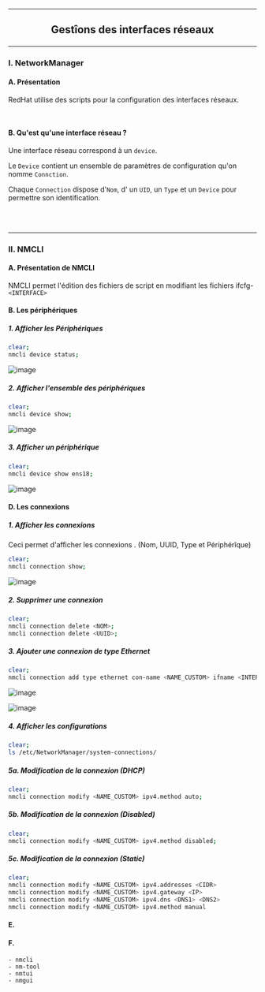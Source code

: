 ------------------------------------------------------------------------------------------------------------------------------------------------------------------------------------
## <p align='center'> Gestîons des interfaces réseaux </p>

------------------------------------------------------------------------------------------------------------------------------------------------------------------------------------
### I. NetworkManager
#### A. Présentation
RedHat utilise des scripts pour la configuration des interfaces réseaux.

<br />

#### B. Qu'est qu'une interface réseau ?
Une interface réseau correspond à un `device`. 

Le `Device` contient un ensemble de paramètres de configuration qu'on nomme `Connction`.

Chaque `Connection` dispose d'`Nom`, d' un `UID`, un `Type` et un `Device` pour permettre son identification.

<br />
<br />

------------------------------------------------------------------------------------------------------------------------------------------------------------------------------------
### II. NMCLI
#### A. Présentation de NMCLI
NMCLI permet l'édition des fichiers de script en modifiant les fichiers ifcfg-`<INTERFACE>`

#### B. Les périphériques
##### 1. Afficher les Périphériques
```bash
clear;
nmcli device status;
```
![image](https://github.com/user-attachments/assets/f8bf74a5-9ddd-427b-b906-018e65151663)

##### 2. Afficher l'ensemble des périphériques
```bash
clear;
nmcli device show;
```
![image](https://github.com/user-attachments/assets/46b4e3c7-dfd4-4134-9629-ec0d1f6ceb2c)

##### 3. Afficher un périphérique
```bash
clear;
nmcli device show ens18;
```
![image](https://github.com/user-attachments/assets/8e70b094-f636-4df0-bf90-f2251590bd1c)


#### D. Les connexions
##### 1. Afficher les connexions
Ceci permet d'afficher les connexions . (Nom, UUID, Type et Périphérîque)
```bash
clear;
nmcli connection show;
```
![image](https://github.com/user-attachments/assets/cf16a6bd-0616-41b4-91ab-751aa3f6cd43)

##### 2. Supprimer une connexion
```bash
clear;
nmcli connection delete <NOM>;
nmcli connection delete <UUID>;
```

##### 3. Ajouter une connexion de type Ethernet

```bash
clear;
nmcli connection add type ethernet con-name <NAME_CUSTOM> ifname <INTERFACE>;
```

![image](https://github.com/user-attachments/assets/918bc729-24af-4a9c-a37e-856d705e102d)

![image](https://github.com/user-attachments/assets/6c2ea1db-a934-4bbd-b6e5-b96596a1f7a3)

##### 4. Afficher les configurations
```bash
clear;
ls /etc/NetworkManager/system-connections/
```
##### 5a. Modification de la connexion (DHCP)
```bash
clear;
nmcli connection modify <NAME_CUSTOM> ipv4.method auto;
```

##### 5b. Modification de la connexion (Disabled)
```bash
clear;
nmcli connection modify <NAME_CUSTOM> ipv4.method disabled;
```

##### 5c. Modification de la connexion (Static)
```bash
clear;
nmcli connection modify <NAME_CUSTOM> ipv4.addresses <CIDR>
nmcli connection modify <NAME_CUSTOM> ipv4.gateway <IP>
nmcli connection modify <NAME_CUSTOM> ipv4.dns <DNS1> <DNS2>
nmcli connection modify <NAME_CUSTOM> ipv4.method manual
```

#### E.
#### F.






```
- nmcli
- nm-tool
- nmtui
- nmgui
```
